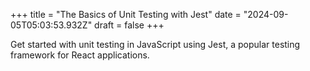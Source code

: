 +++
title = "The Basics of Unit Testing with Jest"
date = "2024-09-05T05:03:53.932Z"
draft = false
+++

Get started with unit testing in JavaScript using Jest, a popular testing framework for React applications.
        